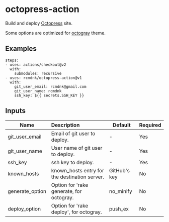 # octopress-action
Build and deploy [Octopress](http://octopress.org/) site.

Some options are optimized for [octogray](https://github.com/rcmdnk/octogray) theme.

## Examples


    steps:
    - uses: actions/checkout@v2
      with:
        submodules: recursive
    - uses: rcmdnk/octopress-action@v1
      with:
        git_user_email: rcmdnk@gmail.com
        git_user_name: rcmdnk
        ssh_key: ${{ secrets.SSH_KEY }}

## Inputs

Name | Description | Default | Required
-|:-|-|-
git_user_email| Email of git user to deploy. | - | Yes
git_user_name| User name of git user to deploy. | - | Yes
ssh_key| ssh key to deploy. | - | Yes
known_hosts| known_hosts entry for the destination server. | GitHub's key | No
generate_option| Option for 'rake generate, for octogray.| no_minify | No
deploy_option| Option for 'rake deploy', for octogray.| push_ex | No
